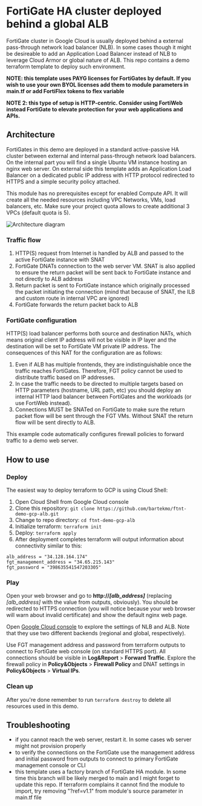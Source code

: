 # FortiGate HA cluster deployed behind a global ALB

FortiGate cluster in Google Cloud is usually deployed behind a external pass-through network load balancer (NLB). In some cases though it might be desireable to add an Application Load Balancer instead of NLB to leverage Cloud Armor or global nature of ALB. This repo contains a demo terraform template to deploy such environment.

**NOTE: this template uses PAYG licenses for FortiGates by default. If you wish to use your own BYOL licenses add them to module parameters in main.tf or add FortiFlex tokens to flex variable**

**NOTE 2: this type of setup is HTTP-centric. Consider using FortiWeb instead FortiGate to elevate protection for your web applications and APIs.**

## Architecture

FortiGates in this demo are deployed in a standard active-passive HA cluster between external and internal pass-through network load balancers. On the internal part you will find a single Ubuntu VM instance hosting an nginx web server. On external side this template adds an Application Load Balancer on a dedicated public IP address with HTTP protocol redirected to HTTPS and a simple security policy attached.

This module has no prerequisites except for enabled Compute API. It will create all the needed resources including VPC Networks, VMs, load balancers, etc. Make sure your project quota allows to create additional 3 VPCs (default quota is 5). 

![Architecture diagram](https://lucid.app/publicSegments/view/d5e69875-38c7-4eff-8011-05bcc1a2af36/image.png)

### Traffic flow

1. HTTP(S) request from Internet is handled by ALB and passed to the active FortiGate instance with SNAT
2. FortiGate DNATs connection to the web server VM. SNAT is also applied to ensure the return packet will be sent back to FortiGate instance and not directly to ALB address
3. Return packet is sent to FortiGate instance which originally processed the packet initiating the connection (mind that because of SNAT, the ILB and custom route in internal VPC are ignored)
4. FortiGate forwards the return packet back to ALB

### FortiGate configuration

HTTP(S) load balancer performs both source and destination NATs, which means original client IP address will not be visible in IP layer and the destination will be set to FortiGate VM private IP address. The consequences of this NAT for the configuration are as follows:

1. Even if ALB has multiple frontends, they are indistinguishable once the traffic reaches FortiGates. Therefore, FGT policy cannot be used to distribute traffic based on IP addresses.
2. In case the traffic needs to be directed to multiple targets based on HTTP parameters (hostname, URL path, etc) you should deploy an internal HTTP laod balancer between FortiGates and the workloads (or use FortiWeb instead).
3. Connections MUST be SNATed on FortiGate to make sure the return packet flow will be sent through the FGT VMs. Without SNAT the return flow will be sent directly to ALB.

This example code automatically configures firewall policies to forward traffic to a demo web server.

## How to use
### Deploy

The easiest way to deploy terraform to GCP is using Cloud Shell:

1. Open Cloud Shell from Google Cloud console
2. Clone this repository: `git clone https://github.com/bartekmo/ftnt-demo-gcp-alb.git`
3. Change to repo directory: `cd ftnt-demo-gcp-alb`
4. Initialize terraform: `terraform init`
5. Deploy: `terraform apply`
6. After deployment completes terraform will output information about connectivity similar to this:

```
alb_address = "34.128.164.174"
fgt_management_address = "34.65.215.143"
fgt_password = "398635541547203305"
```

### Play

Open your web browser and go to **http://*[alb_address]*** (replacing *[alb_address]* with the value from outputs, obviously). You should be redirected to HTTPS connection (you will notice because your web browser will warn about invalid certificate) and show the default nginx web page.

Open [Google Cloud console](http://console.cloud.google.com) to explore the settings of NLB and ALB. Note that they use two different backends (regional and global, respectively).

Use FGT management address and password from terraform outputs to connect to FortiGate web console (on standard HTTPS port). All connections should be visible in **Log&Report** > **Forward Traffic**. Explore the firewall policy in **Policy&Objects** > **Firewall Policy** and DNAT settings in **Policy&Objects** > **Virtual IPs**.

### Clean up

After you're done remember to run `terraform destroy` to delete all resources used in this demo.

## Troubleshooting

- if you cannot reach the web server, restart it. In some cases wb server might not provision properly
- to verify the connections on the FortiGate use the management address and initial password from outputs to connect to primary FortiGate management console or CLI
- this template uses a factory branch of FortiGate HA module. In some time this branch will be likely merged to main and I might forget to update this repo. If terraform complains it cannot find the module to import, try removing "?ref=v1.1" from module's source parameter in main.tf file